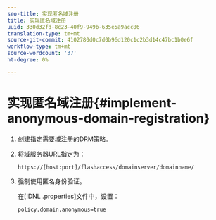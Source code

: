 ```yaml
---
seo-title: 实现匿名域注册
title: 实现匿名域注册
uuid: 330d32fd-8c23-40f9-949b-635e5a9acc86
translation-type: tm+mt
source-git-commit: 4102780d0c7d0b96d120c1c2b3d14c47bc1b0e6f
workflow-type: tm+mt
source-wordcount: '37'
ht-degree: 0%

---
```



# 实现匿名域注册{#implement-anonymous-domain-registration}

1. 创建指定需要域注册的DRM策略。
1. 将域服务器URL指定为：

   ```
   https://[host:port]/flashaccess/domainserver/domainname/
   ```

1. 强制使用匿名身份验证。

   在[!DNL .properties]文件中，设置：

   ```
   policy.domain.anonymous=true 
   ```
